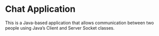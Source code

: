 # Chat Application
 This is a Java-based application that allows communication between two people using Java’s Client and Server Socket classes.
